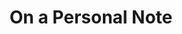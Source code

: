 ---
title: "On a Personal Note"
description: "Take a look behind the scenes of the Ypertex Blog with the articles in this collection."
cover: "on-a-personal-note.jpg"
coverAttribution: "Aaron Burden"
coverAttributionURL: "https://unsplash.com/photos/xG8IQMqMITM"
---